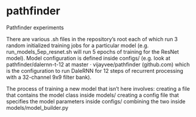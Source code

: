 # pathfinder
Pathfinder experiments

There are various .sh files in the repository’s root each of which run 3 random initialized training jobs for a particular model (e.g. run_models_5ep_resnet.sh will run 5 epochs of training for the ResNet model). Model configuration is defined inside configs/ (e.g. look at pathfinder/dalernn-t-12 at master · vijayvee/pathfinder (github.com) which is the configuration to run DaleRNN for 12 steps of recurrent processing with a 32-channel 9x9 filter bank).

The process of training a new model that isn’t here involves:
creating a file that contains the model class inside models/
creating a config file that specifies the model parameters inside configs/
combining the two inside models/model_builder.py
